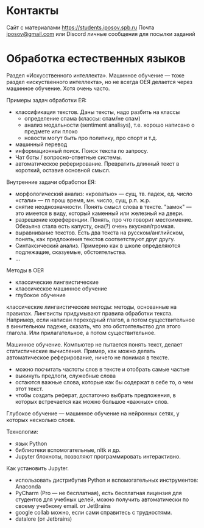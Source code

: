 
# Контакты

Сайт с материалами https://students.iposov.spb.ru
Почта iposov@gmail.com или Discord личные сообщения для посылки заданий

# Обработка естественных языков

Раздел «Искусственного интеллекта».
Машинное обучение — тоже раздел «искуственного интеллекта», но не всегда ОЕЯ делается через машинное обучение. Хотя очень часто.

Примеры задач обработки ЕЯ:
 - классификация текстов. Даны тексты, надо разбить на классы
    - определение спама (классы: спам/не спам)
    - анализ модальности (sentiment analisys), т.е. хорошо написано о предмете или плохо
    - новости могут быть про политику, про спорт и т.д.
 - машинный перевод
 - информационный поиск. Поиск текста по запросу.
 - Чат боты / вопросно-ответные системы.
 - автоматическое реферирование. Превратить длинный текст в короткий, оставив основной смысл.

Внутренние задачи обработки ЕЯ:
- морфологический анализ: «кроватью» — сущ, тв. падеж, ед. число «стали» — гл прош время, мн. число, сущ, р.п. ж.р.
- снятие неоднозначности. Понять смысл слова в тексте. "замок" — это имеется в виду, который каменный или железный на двери.
- разрешение кореференции. Понять, про что говорит местоимение. Обезьяна стала есть капусту, она(?) очень вкусная/громкая.
- выравнивание текстов. Есть два текста на русском/английском, понять, как предложения текстов соответствуют друг другу.
- Синтаксический анализ. Примерно как в школе определяются подлежащие, сказуемые, обстоятельства.
- ...

Методы в ОЕЯ

 - классические лингвистические
 - классическое машинное обучение
 - глубокое обучение

классические лингвистические методы: методы, основанные на правилах. Лингвисты придумывают правила обработки текста. Например, если написан переходный глагол, а потом существительное в винительном падеже, сказать, что это обстоятельство для этого глагола. Или прилагательное, а потом существительное.

Машинное обучение. Компьютер не пытается понять текст, делает статистические вычисления.
Пример, как можно делать автоматическое реферирование, ничего не понимая в тексте.
 - можно посчитать частоты слов в тексте и отобрать самые частые
 - выкинуть предлоги, служебные слова
 - остаются важные слова, которые как бы содержат в себе то, о чем этот текст.
 - чтобы создать реферат, достаточно выбрать предложения, в которых встречается как можно большое «важных» слов.

Глубокое обучение — машинное обучение на нейронных сетях, у которых несколько слоев.

Технологии:
 - язык Python
 - библиотеки вспомогательные, nltk и др.
 - Jupyter блокноты, позволяют программировать интерактивно.

Как установить Jupyter.
 - использовать дистрибутив Python и вспомогательных инструментов: Anaconda
 - PyCharm (Pro — не бесплатная), есть бесплатная лицензия для студентов для учебных целей, можно получить автоматически по своему учебному email.
 от JetBrains
 - google collab можно, если сами справитесь с трудностями.
 - datalore (от Jetbrains)
